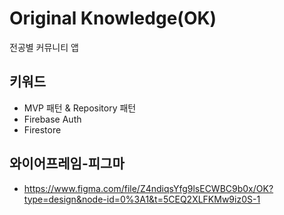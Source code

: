 # Original Knowledge(OK)
 전공별 커뮤니티 앱
 
## 키워드
- MVP 패턴 & Repository 패턴
- Firebase Auth
- Firestore

## 와이어프레임-피그마
- https://www.figma.com/file/Z4ndiqsYfg9lsECWBC9b0x/OK?type=design&node-id=0%3A1&t=5CEQ2XLFKMw9iz0S-1